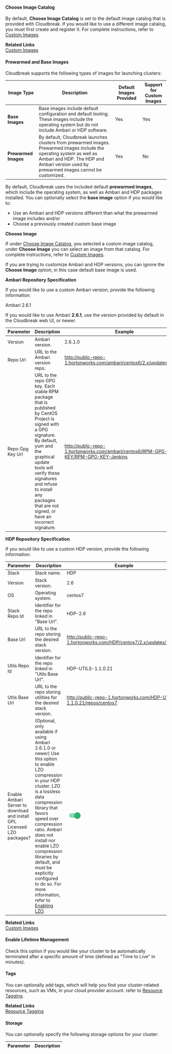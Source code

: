 #### Choose Image Catalog

By default, **Choose Image Catalog** is set to the default image catalog that is provided with Cloudbreak. If you would like to use a different image catalog, you must first create and register it. For complete instructions, refer to [Custom Images](images.md).

**Related Links**     
[Custom Images](images.md)  


#### Prewarmed and Base Images 

Cloudbreak supports the following types of images for launching clusters:

| Image Type | Description | Default Images Provided | Support for Custom Images |
|---|---|---|---|
| **Base Images** | Base images include default configuration and default tooling. These images include the operating system but do not include Ambari or HDP software. | Yes | Yes | 
| **Prewarmed Images** | By default, Cloudbreak launches clusters from prewarmed images. Prewarmed images include the operating system as well as Ambari and HDP. The HDP and Ambari version used by prewarmed images cannot be customized. | Yes | No |

By default, Cloudbreak uses the included default **prewarmed images**, which include the operating system, as well as
Ambari and HDP packages installed. You can optionally select the **base image** option if you would like to:

* Use an Ambari and HDP versions different than what the prewarmed image includes and/or  
* Choose a previously created custom base image

**Choose Image**  

If under [Choose Image Catalog](#choose-image-catalog), you selected a custom image catalog, under **Choose Image** you can select an image from that catalog. For complete instructions, refer to [Custom Images](images.md). 

If you are trying to customize Ambari and HDP versions, you can ignore the **Choose Image** option; in this case default base image is used.

**Ambari Repository Specification**

If you would like to use a custom Ambari version, provide the following information: 

<div class="note">
<p class="first admonition-title"> Ambari 2.6.1</p>
<p class="last">If you would like to use Ambari <b>2.6.1</b>, use the version provided by default in the Cloudbreak web UI, or newer.</p></div>

| Parameter | Description | Example |
|---|---|---|
| Version | Ambari version. | 2.6.1.0 |
| Repo Url | URL to the Ambari version repo. | http://public-repo-1.hortonworks.com/ambari/centos6/2.x/updates/2.6.1.0 |
| Repo Gpg Key Url | URL to the repo GPG key. Each stable RPM package that is published by CentOS Project is signed with a GPG signature. By default, yum and the graphical update tools will verify these signatures and refuse to install any packages that are not signed, or have an incorrect signature. | http://public-repo-1.hortonworks.com/ambari/centos6/RPM-GPG-KEY/RPM-GPG-KEY-Jenkins | 

**HDP Repository Specification**

If you would like to use a custom HDP version, provide the following information: 

| Parameter | Description | Example | 
|---|---|--|
| Stack | Stack name. | HDP |
| Version | Stack version. | 2.6 |
| OS | Operating system. | centos7 |
| Stack Repo Id | Identifier for the repo linked in "Base Url". | HDP-2.6 |
| Base Url | URL to the repo storing the desired stack version. | http://public-repo-1.hortonworks.com/HDP/centos7/2.x/updates/2.6.1.0 |
| Utils Repo Id | Identifier for the repo linked in "Utils Base Url". | HDP-UTILS-1.1.0.21|
| Utils Base Url | URL to the repo storing utilities for the desired stack version. | http://public-repo-1.hortonworks.com/HDP-UTILS-1.1.0.21/repos/centos7 |  
| Enable Ambari Server to download and install GPL Licensed LZO packages? | (Optional, only available if using Ambari 2.6.1.0 or newer) Use this option to enable LZO compression in your HDP cluster. LZO is a lossless data compression library that favors speed over compression ratio. Ambari does not install nor enable LZO compression libraries by default, and must be explicitly configured to do so. For more information, refer to [Enabling LZO](https://docs.hortonworks.com/HDPDocuments/Ambari-2.6.1.0/bk_ambari-administration/content/enabling_lzo.html).| <img src="../images/toggle.png" alt="On" /> |


**Related Links**      
[Custom Images](images.md)      


#### Enable Lifetime Management 

Check this option if you would like your cluster to be automatically terminated after a specific amount of time (defined as "Time to Live" in minutes). 

[Comment]: <> (Need to Update this based on pending changes and specify: When does Cloudbreak start counting the TTL, does the time when the cluster is stopped count towards this TTL.)


#### Tags

You can optionally add tags, which will help you find your cluster-related resources, such as VMs, in your cloud provider account. refer to [Resource Tagging](tags.md).

**Related Links**      
[Resource Tagging](tags.md) 
   
   

#### Storage

You can optionally specify the following storage options for your cluster:

| Parameter | Description |
|---|---|